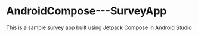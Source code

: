 # AndroidCompose---SurveyApp
This is a sample survey app built using Jetpack Compose in Android Studio
